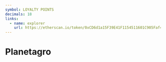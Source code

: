 ```yaml
---
symbol: LOYALTY POINTS
decimals: 18
links:
  - name: explorer
    url: https://etherscan.io/token/0xCD6d1a15F39E41F1154511601C905Faf469001bE
---
```


# Planetagro
